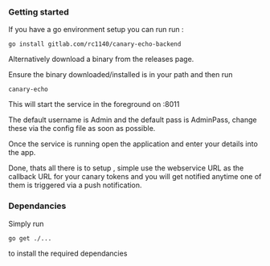 ### Getting started 

If you have a go environment setup you can run run :

`go install gitlab.com/rc1140/canary-echo-backend`

Alternatively download a binary from the releases page.

Ensure the binary downloaded/installed is in your path and then
run 

`canary-echo`

This will start the service in the foreground on :8011

The default username is Admin and the default pass is AdminPass, change 
these via the config file as soon as possible.

Once the service is running open the application and enter your details
into the app. 

Done, thats all there is to setup , simple use the webservice URL as the callback URL for your canary tokens and you will get notified anytime one of them is triggered via a push notification.

### Dependancies

Simply run 

`go get ./...`

to install the required dependancies
